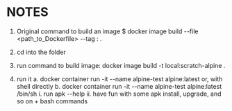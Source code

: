 # NOTES

1. Original command to build an image
    $ docker image build --file <path_to_Dockerfile> --tag <REPOSITORY>:<TAG> .

2. cd into the folder
3. run command to build image:
    docker image build -t local:scratch-alpine .

4. run it
    a. docker container run -it --name alpine-test alpine:latest
    or, with shell directly
    b. docker container run -it --name alpine-test alpine:latest /bin/sh
        i. run apk --help
        ii. have fun with some apk install, upgrade, and so on + bash commands